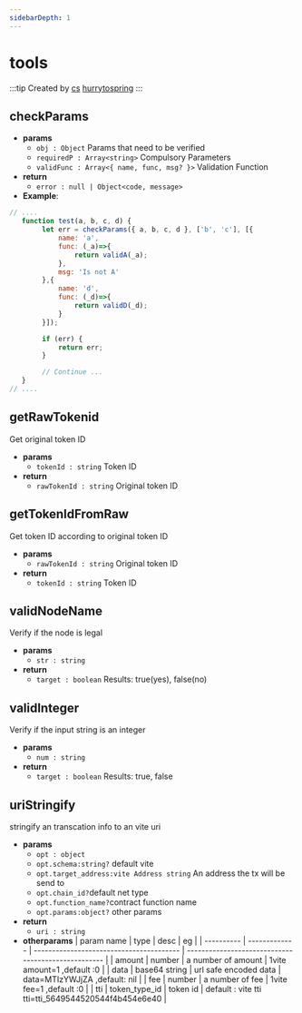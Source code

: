 ```yaml
---
sidebarDepth: 1
---
```


# tools

:::tip Created by
[cs](https://github.com/lovelycs) [hurrytospring](https://github.com/hurrytospring)
:::

## checkParams 

- **params**
  - `obj : Object` Params that need to be verified
  - `requiredP : Array<string>` Compulsory Parameters
  - `validFunc : Array<{ name, func, msg? }>` Validation Function
- **return**
  - `error : null | Object<code, message>`
- **Example**:

```javascript
// ....
   function test(a, b, c, d) {
        let err = checkParams({ a, b, c, d }, ['b', 'c'], [{
            name: 'a',
            func: (_a)=>{
                return validA(_a);
            },
            msg: 'Is not A'
        },{
            name: 'd',
            func: (_d)=>{
                return validD(_d);
            }
        }]);

        if (err) {
            return err;
        }

        // Continue ...
   }
// ....
```  

## getRawTokenid
Get original token ID

- **params**
  - `tokenId : string` Token ID
- **return**
  - `rawTokenId : string` Original token ID

## getTokenIdFromRaw
Get token ID according to original token ID

- **params**
  - `rawTokenId : string` Original token ID
- **return**
  - `tokenId : string` Token ID

## validNodeName 
Verify if the node is legal

- **params**
  - `str : string` 
- **return**
  - `target : boolean` Results: true(yes), false(no)
  
## validInteger
Verify if the input string is an integer

- **params**
  - `num : string`
- **return**
  - `target : boolean` Results: true, false

## uriStringify
stringify an transcation info to an vite uri

- **params**
  - `opt : object`
  - `opt.schema:string?` default vite
  - `opt.target_address:vite Address string` An address the tx will be send to
  - `opt.chain_id?`default  net type 
  - `opt.function_name?`contract function name 
  - `opt.params:object?` other params 
- **return**
  - `uri : string` 
- **otherparams**
  | param name | type          | desc                                     | eg                                                  |
  | ---------- | ------------- | ---------------------------------------- | --------------------------------------------------- |
  | amount     | number        | a number of amount                 |  1vite  amount=1 ,default :0               |
  | data       | base64 string | url safe encoded data	| data=MTIzYWJjZA  ,default: nil                                   |
  | fee        | number        | a number of fee                |  1vite  fee=1 ,default :0                           |
  | tti        | token_type_id | token id                                 | default : vite tti	tti=tti_5649544520544f4b454e6e40 |